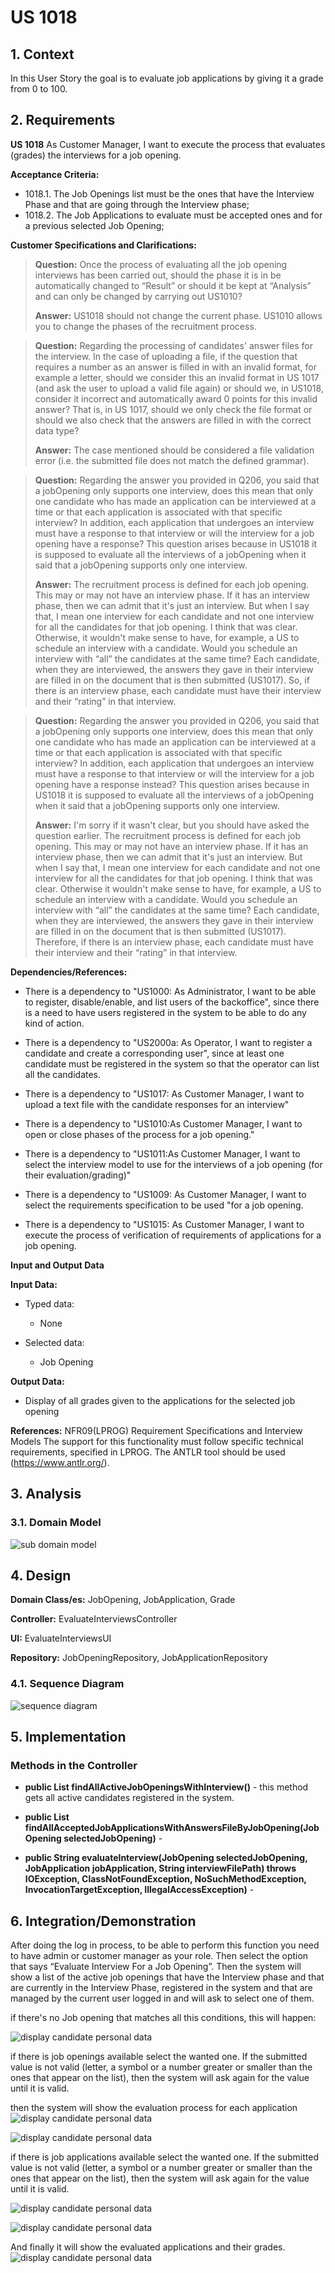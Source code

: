 # US 1018

## 1. Context

In this User Story the goal is to evaluate job applications by giving it a grade from 0 to 100.

## 2. Requirements

**US 1018** As Customer Manager, I want to execute the process that evaluates (grades) the interviews for a job opening.

**Acceptance Criteria:**

- 1018.1. The Job Openings list must be the ones that have the Interview Phase and that are going through the Interview phase;
- 1018.2. The Job Applications to evaluate must be accepted ones and for a previous selected Job Opening;



**Customer Specifications and Clarifications:**

> **Question:** Once the process of evaluating all the job opening interviews has been carried out, should the phase it is in be automatically changed to “Result” or should it be kept at “Analysis” and can only be changed by carrying out US1010?
>
> **Answer:** US1018 should not change the current phase. US1010 allows you to change the phases of the recruitment process.


> **Question:** Regarding the processing of candidates' answer files for the interview. In the case of uploading a file, if the question that requires a number as an answer is filled in with an invalid format, for example a letter, should we consider this an invalid format in US 1017 (and ask the user to upload a valid file again) or should we, in US1018, consider it incorrect and automatically award 0 points for this invalid answer? That is, in US 1017, should we only check the file format or should we also check that the answers are filled in with the correct data type?
>
> **Answer:** The case mentioned should be considered a file validation error (i.e. the submitted file does not match the defined grammar).


> **Question:** Regarding the answer you provided in Q206, you said that a jobOpening only supports one interview, does this mean that only one candidate who has made an application can be interviewed at a time or that each application is associated with that specific interview? In addition, each application that undergoes an interview must have a response to that interview or will the interview for a job opening have a response? This question arises because in US1018 it is supposed to evaluate all the interviews of a jobOpening when it said that a jobOpening supports only one interview.
>
> **Answer:** The recruitment process is defined for each job opening. This may or may not have an interview phase. If it has an interview phase, then we can admit that it's just an interview. But when I say that, I mean one interview for each candidate and not one interview for all the candidates for that job opening. I think that was clear. Otherwise, it wouldn't make sense to have, for example, a US to schedule an interview with a candidate. Would you schedule an interview with “all” the candidates at the same time? Each candidate, when they are interviewed, the answers they gave in their interview are filled in on the document that is then submitted (US1017). So, if there is an interview phase, each candidate must have their interview and their “rating” in that interview.


> **Question:** Regarding the answer you provided in Q206, you said that a jobOpening only supports one interview, does this mean that only one candidate who has made an application can be interviewed at a time or that each application is associated with that specific interview? In addition, each application that undergoes an interview must have a response to that interview or will the interview for a job opening have a response instead? This question arises because in US1018 it is supposed to evaluate all the interviews of a jobOpening when it said that a jobOpening supports only one interview.
>
> **Answer:** I'm sorry if it wasn't clear, but you should have asked the question earlier. The recruitment process is defined for each job opening. This may or may not have an interview phase. If it has an interview phase, then we can admit that it's just an interview. But when I say that, I mean one interview for each candidate and not one interview for all the candidates for that job opening. I think that was clear. Otherwise it wouldn't make sense to have, for example, a US to schedule an interview with a candidate. Would you schedule an interview with “all” the candidates at the same time? Each candidate, when they are interviewed, the answers they gave in their interview are filled in on the document that is then submitted (US1017). Therefore, if there is an interview phase, each candidate must have their interview and their “rating” in that interview.


**Dependencies/References:**

* There is a dependency to "US1000: As Administrator, I want to be able to register, disable/enable, and list users of the backoffice", since there is a need to have users registered in the system to be able to do any kind of action.


* There is a dependency to "US2000a:  As Operator, I want to register a candidate and create a corresponding user", since at least one candidate must be registered in the system so that the operator can list all the candidates.


* There is a dependency to "US1017: As Customer Manager, I want to upload a text file with the candidate responses for an interview"


* There is a dependency to "US1010:As Customer Manager, I want to open or close phases of the process for a job opening."


* There is a dependency to "US1011:As Customer Manager, I want to select the interview model to use for the interviews of a job opening (for their evaluation/grading)"


* There is a dependency to "US1009: As Customer Manager, I want to select the requirements specification to be used "for a job opening.


* There is a dependency to "US1015: As Customer Manager, I want to execute the process of verification of requirements of applications for a job opening.


**Input and Output Data**

**Input Data:**

* Typed data:
  * None

* Selected data:
  * Job Opening


**Output Data:**
* Display of all grades given to the applications for the selected job opening


**References:** NFR09(LPROG)
Requirement Specifications and Interview Models The support
for this functionality must follow specific technical requirements, specified in LPROG.
The ANTLR tool should be used (https://www.antlr.org/).


## 3. Analysis

### 3.1. Domain Model

![sub domain model](us1018_sub_domain_model.svg)

## 4. Design

**Domain Class/es:** JobOpening, JobApplication, Grade

**Controller:** EvaluateInterviewsController

**UI:** EvaluateInterviewsUI

**Repository:**	JobOpeningRepository, JobApplicationRepository


### 4.1. Sequence Diagram

![sequence diagram](us1018_sequence_diagram.svg)

## 5. Implementation

### Methods in the Controller

* **public List<JobOpening> findAllActiveJobOpeningsWithInterview()** - this method gets all active candidates registered in the system.


* **public List<JobApplication> findAllAcceptedJobApplicationsWithAnswersFileByJobOpening(JobOpening selectedJobOpening)** -


* **public String evaluateInterview(JobOpening selectedJobOpening, JobApplication jobApplication, String interviewFilePath) throws IOException, ClassNotFoundException, NoSuchMethodException, InvocationTargetException, IllegalAccessException)** -
## 6. Integration/Demonstration

After doing the log in process, to be able to perform this function you need to have admin or customer manager as your role. Then select the option that says “Evaluate Interview For a Job Opening”.
Then the system will show a list of the active job openings that have the Interview phase and that are currently in the Interview Phase, registered in the system and that are managed by the current user logged in and will ask to select one of them.

if there's no Job opening that matches all this conditions, this will happen:  

![display candidate personal data](extra_images/us1018_1.png) 

if there is job openings available select the wanted one. If the submitted value is not valid (letter, a symbol or a number greater or smaller than the ones that appear on the list), then the system will ask again for the value until it is valid.

then the system will show the evaluation process for each application
![display candidate personal data](extra_images/us1018_2.png)

![display candidate personal data](extra_images/us1018_3.png)

if there is job applications available select the wanted one. If the submitted value is not valid (letter, a symbol or a number greater or smaller than the ones that appear on the list), then the system will ask again for the value until it is valid.

![display candidate personal data](extra_images/us1018_4.png)

![display candidate personal data](extra_images/us1018_5.png)

And finally it will show the evaluated applications and their grades.
![display candidate personal data](extra_images/us1018_6.png)


